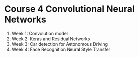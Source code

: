 # Course 4 Convolutional Neural Networks

1. Week 1: Convolution model  
2. Week 2: Keras and Residual Networks  
3. Week 3: Car detection for Autonomous Driving    
4. Week 4: Face Recognition Neural Style Transfer  
